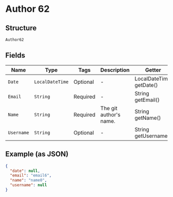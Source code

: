 
# Author 62

## Structure

`Author62`

## Fields

| Name | Type | Tags | Description | Getter | Setter |
|  --- | --- | --- | --- | --- | --- |
| `Date` | `LocalDateTime` | Optional | - | LocalDateTime getDate() | setDate(LocalDateTime date) |
| `Email` | `String` | Required | - | String getEmail() | setEmail(String email) |
| `Name` | `String` | Required | The git author's name. | String getName() | setName(String name) |
| `Username` | `String` | Optional | - | String getUsername() | setUsername(String username) |

## Example (as JSON)

```json
{
  "date": null,
  "email": "email6",
  "name": "name0",
  "username": null
}
```

